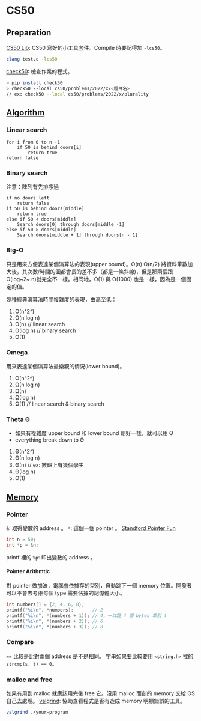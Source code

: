 # CS50

## Preparation

[CS50 Lib](https://cs50.readthedocs.io/libraries/cs50/c/): CS50 寫好的小工具套件。Compile 時要記得加 `-lcs50`。
```bash
clang test.c -lcs50
```



[check50](https://cs50.readthedocs.io/projects/check50/en/latest/): 檢查作業的程式。

```bash
> pip install check50
> check50 --local cs50/problems/2022/x/<題目名>
// ex: check50 --local cs50/problems/2022/x/plurality
```



## [Algorithm](https://cs50.harvard.edu/x/2022/weeks/3/)

### Linear search

```
for i from 0 to n -1
    if 50 is behind doors[i]
        return true
return false
```

### Binary search

注意：陣列有先排序過

```
if no doors left
    return false
if 50 is behind doors[middle]
    return true
else if 50 < doors[middle]
    Search doors[0] through doors[middle -1]
else if 50 > doors[middle]
    Search doors[middle + 1] through doors[n - 1]
```

### Big-O 

只是用來方便表達某個演算法的表現(upper bound)。O(n) O(n/2) 將資料筆數加大後，其次數/時間的圖都會長的差不多（都是一條斜線)，但是那兩個跟 O(log~2~ n)就完全不一樣。相同地，O(1) 與 O(1000) 也是一樣，因為是一個固定的值。

幾種經典演算法時間複雜度的表現，由高至低：
1. O(n^2^)
2. O(n log n)
3. O(n)  // linear search
4. O(log n) // binary search
5. O(1)


### Omega

用來表達某個演算法最樂觀的情況(lower bound)。

1. Ω(n^2^)
2. Ω(n log n)
3. Ω(n) 
4. Ω(log n) 
5. Ω(1) // linear search & binary search

### Theta Θ

- 如果有複雜度 upper bound 和 lower bound 剛好一樣，就可以用 Θ
- everything break down to Θ

1. Θ(n^2^)
2. Θ(n log n)
3. Θ(n) // ex: 數班上有幾個學生
4. Θ(log n) 
5. Θ(1) 


## [Memory](https://cs50.harvard.edu/x/2022/weeks/4/)

### Pointer

`&`: 取得變數的 address 。
`*`: 這個一個 pointer 。
[Standford Pointer Fun](https://www.youtube.com/watch?v=5VnDaHBi8dM)

```C
int n = 50;
int *p = &n;
```

printf 裡的 `%p`: 印出變數的 address 。

#### Pointer Arithmtic

對 pointer 做加法，電腦會依據存的型別，自動跳下一個 memory 位置。開發者可以不會去考慮每個 type 需要佔據的記憶體大小。
```C
int numbers[] = {2, 4, 6, 8};
printf("%i\n", *numbers);       // 2
printf("%i\n", *(numbers + 1)); // 4，一次跳 4 個 bytes 拿到 4
printf("%i\n", *(numbers + 2)); // 6
printf("%i\n", *(numbers + 3)); // 8
```

### Compare 

`==` 比較是比對兩個 address 是不是相同。
字串如果要比較要用 `<string.h>` 裡的 `strcmp(s, t) == 0`。

### malloc and free

如果有用到 malloc 就應該用完後 free 它。沒用 malloc 而創的 memory 交給 OS 自己去處理。
[valgrind](https://valgrind.org/): 協助查看程式是否有造成 memory 明顯錯誤的工具。
```sh
valgrind ./your-program
```
